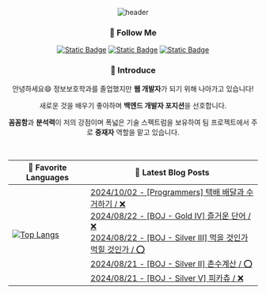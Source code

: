 
<div align="center">

![header](https://capsule-render.vercel.app/api?type=venom&color=auto&text=Welcome%20to%20Chanhong's%20GitHub%20&animation=twinkling&fontSize=35&height=250)

<h3>🌈 Follow Me </h3>

<a href="https://pslog.co.kr/">![Static Badge](https://img.shields.io/badge/BLOG-%23EA4335?style=flat&logo=tistory)</a>
<a href="mailto:chanhong9784@naver.com.com">![Static Badge](https://img.shields.io/badge/chanhong9784%40naver.com-%23EA4335?style=flat&logo=gmail&logoColor=white)</a>
<a href="https://www.instagram.com/cks._.hong/">![Static Badge](https://img.shields.io/badge/INSTAGRAM-%23E4405F?style=flat&logo=instagram&logoColor=white)</a>

<h3>🎤 Introduce </h3>

안녕하세요😄 정보보호학과를 졸업했지만 <strong>웹 개발자</strong>가 되기 위해 나아가고 있습니다!

새로운 것을 배우기 좋아하며 <strong>백엔드 개발자 포지션</strong>을 선호합니다.

<strong>꼼꼼함</strong>과 <strong>분석력</strong>이 저의 강점이며 폭넓은 기술 스펙트럼을 보유하여 팀 프로젝트에서 주로 <strong>중재자</strong> 역할을 맡고 있습니다.

<br />

|🎈 Favorite Languages|📰 Latest Blog Posts|
|---|---|
|[![Top Langs](https://github-readme-stats.vercel.app/api/top-langs/?username=chanhong9764&langs_count=10&layout=compact&theme=dark)](https://github.com/chanhong9764/chanhong9764)|[2024/10/02 - [Programmers] 택배 배달과 수거하기 / ❌](https://pslog.co.kr/134) <br/>[2024/08/22 - [BOJ - Gold IV] 즐거운 단어 / ❌](https://pslog.co.kr/133) <br/>[2024/08/22 - [BOJ - Silver III] 먹을 것인가 먹힐 것인가 / ⭕](https://pslog.co.kr/132) <br/>[2024/08/21 - [BOJ - Silver II] 촌수계산 / ⭕](https://pslog.co.kr/131) <br/>[2024/08/21 - [BOJ - Silver V] 피카츄 / ❌](https://pslog.co.kr/130) <br/>|</div>